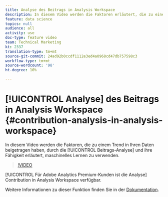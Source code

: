 ```yaml
---
title: Analyse des Beitrags in Analysis Workspace
description: In diesem Video werden die Faktoren erläutert, die zu einem Trend in Ihren Daten beigetragen haben. Die Analyse und die Fähigkeit, maschinelles Lernen zu verwenden, werden in diesem Video erläutert.
feature: data science
topics: null
audience: all
activity: use
doc-type: feature video
team: Technical Marketing
kt: 2337
translation-type: tm+mt
source-git-commit: 24ad92b0ccdf1112e3ed4a0968cd47db757598c3
workflow-type: tm+mt
source-wordcount: '98'
ht-degree: 10%

---
```



# [!UICONTROL Analyse] des Beitrags in Analysis Workspace {#contribution-analysis-in-analysis-workspace}

In diesem Video werden die Faktoren, die zu einem Trend in Ihren Daten beigetragen haben, durch die [!UICONTROL Beitrags-Analyse] und ihre Fähigkeit erläutert, maschinelles Lernen zu verwenden.

>[!VIDEO](https://video.tv.adobe.com/v/25443/?quality=12)

[!UICONTROL Für Adobe Analytics Premium-Kunden ist die Analyse] Contribution in Analysis Workspace verfügbar.

Weitere Informationen zu dieser Funktion finden Sie in der [Dokumentation](https://marketing.adobe.com/resources/help/de_DE/analytics/analysis-workspace/anomaly_detection.html).
